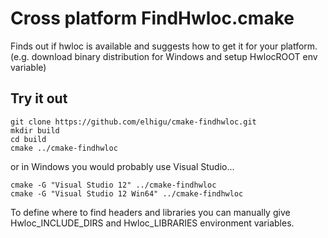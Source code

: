 Cross platform  FindHwloc.cmake
================================

Finds out if hwloc is available and suggests how to get it for your platform.
(e.g. download binary distribution for Windows and setup HwlocROOT env variable)

## Try it out

```
git clone https://github.com/elhigu/cmake-findhwloc.git
mkdir build
cd build
cmake ../cmake-findhwloc
```

or in Windows you would probably use Visual Studio...

```
cmake -G "Visual Studio 12" ../cmake-findhwloc
cmake -G "Visual Studio 12 Win64" ../cmake-findhwloc
```

To define where to find headers and libraries you can manually
give Hwloc_INCLUDE_DIRS and Hwloc_LIBRARIES environment variables.